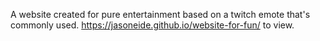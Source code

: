 A website created for pure entertainment based on a twitch emote that's commonly used. https://jasoneide.github.io/website-for-fun/ to view.
